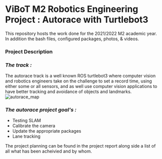 # ViBoT M2 Robotics Engineering Project : Autorace with Turtlebot3 

This repository hosts the work done for the 2021/2022 M2 academic year. In addition the bash files, configured packages, photos, & videos.

### **Project Description**

 ### *The track :*
 
 The autorace track is a well known ROS turtlebot3 where computer vision and robotics engineers take on the challenge to set a record time, using either some or all sensors, and as well use computer vision applications to have better tracking and avoidance of objects and landmarks.
        ![autorace_map](https://user-images.githubusercontent.com/59485576/145767192-49ead8c0-b207-40c3-bc7f-486adb74c2cb.png)


  ### *The autorace project goal's :*
   - Testing SLAM 
   - Calibrate the camera
   - Update the appropriate packages
   - Lane tracking
 
  The project planning can be found in the project report along side a list of all what has been acheivied and by whom.
 

 
 
